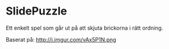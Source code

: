 # SlidePuzzle

Ett enkelt spel som går ut på att skjuta brickorna i rätt ordning.

Baserat på: http://i.imgur.com/vAx5P1N.png
